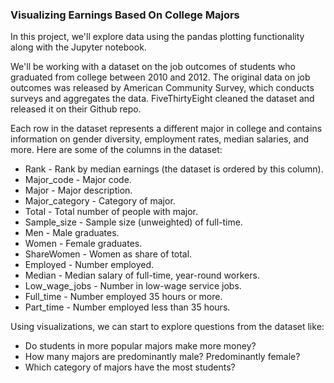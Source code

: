 ### Visualizing Earnings Based On College Majors

In this project, we'll explore data using the pandas plotting functionality along with the Jupyter notebook.

We'll be working with a dataset on the job outcomes of students who graduated from college between 2010 and 2012. The original data on job outcomes was released by American Community Survey, which conducts surveys and aggregates the data. FiveThirtyEight cleaned the dataset and released it on their Github repo.

Each row in the dataset represents a different major in college and contains information on gender diversity, employment rates, median salaries, and more. Here are some of the columns in the dataset:

- Rank - Rank by median earnings (the dataset is ordered by this column).
- Major_code - Major code.
- Major - Major description.
- Major_category - Category of major.
- Total - Total number of people with major.
- Sample_size - Sample size (unweighted) of full-time.
- Men - Male graduates.
- Women - Female graduates.
- ShareWomen - Women as share of total.
- Employed - Number employed.
- Median - Median salary of full-time, year-round workers.
- Low_wage_jobs - Number in low-wage service jobs.
- Full_time - Number employed 35 hours or more.
- Part_time - Number employed less than 35 hours.


Using visualizations, we can start to explore questions from the dataset like:

- Do students in more popular majors make more money?
- How many majors are predominantly male? Predominantly female?
- Which category of majors have the most students?